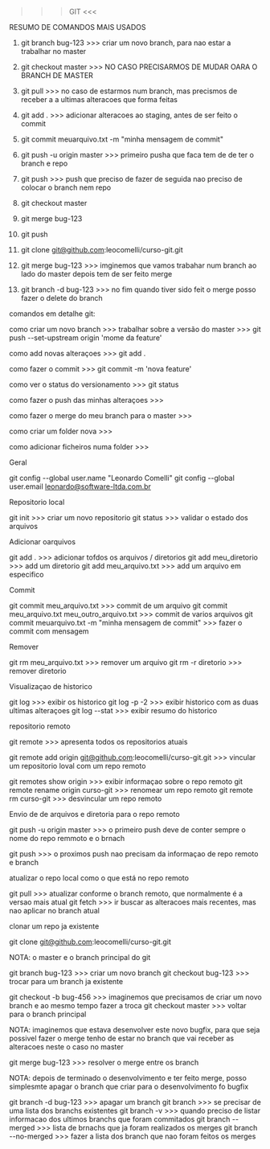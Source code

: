 >>> GIT <<<

RESUMO DE COMANDOS MAIS USADOS

1. git branch bug-123 >>> criar um novo branch,  para nao estar a trabalhar no master
2. git checkout master >>> NO CASO PRECISARMOS DE MUDAR OARA O BRANCH DE MASTER
3. git pull >>> no caso de estarmos num branch,  mas precismos de receber a a ultimas alteracoes que forma feitas
4. git add .  >>> adicionar alteracoes ao staging,  antes de ser feito o commit
5. git commit meuarquivo.txt -m "minha mensagem de commit"
6. git push -u origin master >>> primeiro pusha que faca tem de de ter o branch e repo
7. git push  >>> push que preciso de fazer de seguida nao preciso de colocar o branch nem repo
8. git checkout master
9. git merge bug-123
10. git push

11. git clone git@github.com:leocomelli/curso-git.git
12. git merge bug-123 >>> imginemos que vamos trabahar num branch ao lado do master depois tem de ser feito merge
13. git branch -d bug-123 >>> no fim quando tiver sido feit o merge posso fazer o delete do branch





comandos em detalhe git:

como criar um novo branch >>> 
trabalhar sobre a versão do master >>> git push --set-upstream origin 'mome da feature'

como add novas alteraçoes >>> git add .

como fazer o commit >>> git commit -m 'nova feature'

como ver o status do versionamento >>>  git status

como fazer o push das minhas alteraçoes >>>

como fazer o merge do meu branch para o master >>>

como criar um folder nova >>>

como adicionar ficheiros numa folder >>>

Geral

git config --global user.name "Leonardo Comelli"
git config --global user.email leonardo@software-ltda.com.br

Repositorio local

git init >>> criar um novo repositorio
git status >>> validar o estado dos arquivos

Adicionar oarquivos

git add . >>> adicionar tofdos os arquivos / diretorios
git add meu_diretorio >>> add um diretorio 
git add meu_arquivo.txt >>> add um arquivo em especifico


Commit

git commit meu_arquivo.txt  >>> commit de um arquivo
git commit meu_arquivo.txt meu_outro_arquivo.txt >>> commit de varios arquivos
git commit meuarquivo.txt -m "minha mensagem de commit" >>> fazer o commit com mensagem

Remover

git rm meu_arquivo.txt >>> remover um arquivo
git rm -r diretorio >>> remover diretorio

Visualizaçao de historico

git log >>> exibir os historico
git log -p -2 >>> exibir historico com as duas ultimas alteraçoes
git log --stat >>> exibir resumo do historico

repositorio remoto

git remote >>> apresenta todos os repositorios atuais

git remote add origin git@github.com:leocomelli/curso-git.git >>> vincular um repositorio loval com um repo remoto

git remotes show origin >>> exibir informaçao sobre o repo remoto
git remote rename origin curso-git >>> renomear um repo remoto
git remote rm curso-git >>> desvincular um repo remoto

Envio de de arquivos e diretoria para o repo remoto

git push -u origin master >>> o primeiro push deve de conter sempre o nome do repo remmoto e o brnach 

git push >>> o proximos push nao precisam da informaçao de repo remoto e branch

atualizar o repo local como o que está no repo remoto

git pull >>> atualizar conforme o branch remoto, que normalmente é a versao mais atual
git fetch >>> ir buscar as alteracoes mais recentes, mas nao aplicar no branch atual

clonar um repo ja existente

git clone git@github.com:leocomelli/curso-git.git

NOTA: o master e o branch principal do git

git branch bug-123 >>> criar um novo branch
git checkout bug-123 >>> trocar para um branch ja existente

git checkout -b bug-456 >>> imaginemos que precisamos de criar um novo branch e ao mesmo tempo fazer a troca
git checkout master >>> voltar para o branch principal

NOTA: imaginemos que estava  desenvolver este novo bugfix, para que seja possivel fazer o merge tenho de estar no branch que vai receber as alteracoes neste o caso no master

git merge bug-123 >>> resolver o merge entre os branch


NOTA: depois de terminado o desenvolvimento e ter feito merge,  posso simplesmte apagar o branch que criar para o desenvolvimento fo bugfix

git branch -d bug-123 >>> apagar um branch
git branch >>> se precisar de uma lista dos branchs existentes
git branch -v >>> quando preciso de listar informacao dos ultimos branchs que foram commitados
git branch --merged >>>  lista de brnachs que ja foram realizados os merges
git branch --no-merged >>> fazer a lista dos branch que nao foram feitos os merges

















